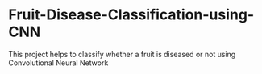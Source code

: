 # Fruit-Disease-Classification-using-CNN

This project helps to classify whether a fruit is diseased or not using Convolutional Neural Network
